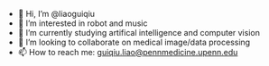 - 👋 Hi, I’m @liaoguiqiu
- 👀 I’m interested in robot and music
- 🌱 I’m currently studying artifical intelligence and computer vision
- 💞️ I’m looking to collaborate on medical image/data processing
- 📫 How to reach me: guiqiu.liao@pennmedicine.upenn.edu

<!---
liaoguiqiu/liaoguiqiu is a ✨ special ✨ repository because its `README.md` (this file) appears on your GitHub profile.
You can click the Preview link to take a look at your changes.
--->
